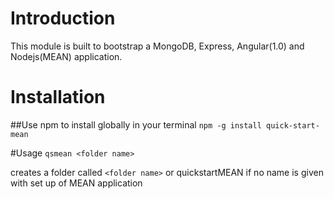 # Introduction
This module is built to bootstrap a MongoDB, Express, Angular(1.0) and Nodejs(MEAN) application.

# Installation
##Use npm to install globally in your terminal
`npm -g install quick-start-mean`

#Usage
`qsmean <folder name>`

creates a folder called `<folder name>` or quickstartMEAN if no name is given with set up of MEAN application
